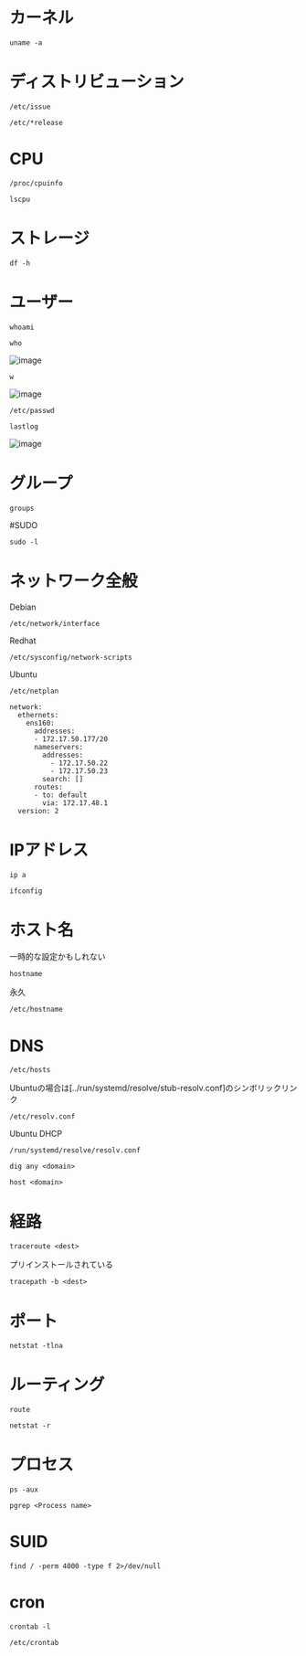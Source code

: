 # カーネル
~~~
uname -a
~~~

# ディストリビューション
~~~
/etc/issue
~~~

~~~
/etc/*release
~~~

# CPU
~~~
/proc/cpuinfo
~~~

~~~
lscpu
~~~

# ストレージ
~~~
df -h
~~~

# ユーザー
~~~
whoami
~~~

~~~
who
~~~
![image](https://github.com/user-attachments/assets/b7cb6db9-b366-4842-9412-29ec49e8939a)

~~~
w
~~~
![image](https://github.com/user-attachments/assets/f9e7cc81-8bde-471d-be25-6432ed0b6a46)

~~~
/etc/passwd
~~~

~~~
lastlog
~~~
![image](https://github.com/user-attachments/assets/c74b22bc-cf96-4153-aa4b-69802157b360)

# グループ
~~~
groups
~~~

#SUDO
~~~
sudo -l
~~~

# ネットワーク全般
Debian
~~~
/etc/network/interface
~~~

Redhat
~~~
/etc/sysconfig/network-scripts
~~~

Ubuntu
~~~
/etc/netplan
~~~

~~~
network:
  ethernets:
    ens160:
      addresses:
      - 172.17.50.177/20
      nameservers:
        addresses:
          - 172.17.50.22
          - 172.17.50.23
        search: []
      routes:
      - to: default
        via: 172.17.48.1
  version: 2
~~~

# IPアドレス
~~~
ip a
~~~

~~~
ifconfig
~~~

# ホスト名
一時的な設定かもしれない
~~~
hostname
~~~

永久
~~~
/etc/hostname
~~~

# DNS
~~~
/etc/hosts
~~~

Ubuntuの場合は[../run/systemd/resolve/stub-resolv.conf]のシンボリックリンク
~~~
/etc/resolv.conf
~~~

Ubuntu DHCP
~~~
/run/systemd/resolve/resolv.conf
~~~

~~~
dig any <domain>
~~~
~~~
host <domain>
~~~

# 経路
~~~
traceroute <dest>
~~~

プリインストールされている
~~~
tracepath -b <dest>
~~~

# ポート
~~~
netstat -tlna
~~~

# ルーティング
~~~
route
~~~

~~~
netstat -r
~~~

# プロセス
~~~
ps -aux
~~~

~~~
pgrep <Process name>
~~~

# SUID
~~~
find / -perm 4000 -type f 2>/dev/null
~~~

# cron
~~~
crontab -l
~~~

~~~
/etc/crontab
~~~



